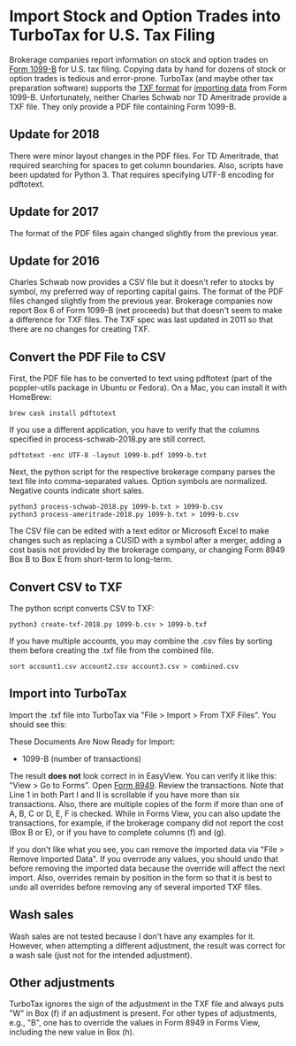 # Import Stock and Option Trades into TurboTax for U.S. Tax Filing

Brokerage companies report information on stock and option trades on
[Form 1099-B](https://www.irs.gov/pub/irs-pdf/i1099b.pdf) for U.S. tax
filing.  Copying data by hand for dozens of stock or option trades is
tedious and error-prone.  TurboTax (and maybe other tax preparation
software) supports the [TXF
format](https://www.thebalance.com/what-is-txf-1293734) for [importing 
data](https://ttlc.intuit.com/questions/1899278-how-do-i-import-from-the-txf-file)
from Form 1099-B.  Unfortunately, neither Charles Schwab nor TD
Ameritrade provide a TXF file.  They only provide a PDF file
containing Form 1099-B.

## Update for 2018

There were minor layout changes in the PDF files.  For TD Ameritrade, that
required searching for spaces to get column boundaries.  Also, scripts have
been updated for Python 3.  That requires specifying UTF-8 encoding for
pdftotext.

## Update for 2017

The format of the PDF files again changed slightly from the previous year.

## Update for 2016

Charles Schwab now provides a CSV file but it doesn't refer to stocks by
symbol, my preferred way of reporting capital gains.  The format of the PDF
files changed slightly from the previous year.  Brokerage companies now report
Box 6 of Form 1099-B (net proceeds) but that doesn't seem to make a difference
for TXF files.  The TXF spec was last updated in 2011 so that there are no
changes for creating TXF.

## Convert the PDF File to CSV

First, the PDF file has to be converted to text using pdftotext (part of the
poppler-utils package in Ubuntu or Fedora).  On a Mac, you can install it with
HomeBrew:

    brew cask install pdftotext

If you use a different application, you have to verify that the columns
specified in process-schwab-2018.py are still correct.

    pdftotext -enc UTF-8 -layout 1099-b.pdf 1099-b.txt

Next, the python script for the respective brokerage company parses the text
file into comma-separated values.  Option symbols are normalized.  Negative
counts indicate short sales.

    python3 process-schwab-2018.py 1099-b.txt > 1099-b.csv
    python3 process-ameritrade-2018.py 1099-b.txt > 1099-b.csv

The CSV file can be edited with a text editor or Microsoft Excel to make
changes such as replacing a CUSID with a symbol after a merger, adding a cost
basis not provided by the brokerage company, or changing Form 8949 Box B to
Box E from short-term to long-term.

## Convert CSV to TXF

The python script converts CSV to TXF:

    python3 create-txf-2018.py 1099-b.csv > 1099-b.txf

If you have multiple accounts, you may combine the .csv files by sorting them
before creating the .txf file from the combined file.

    sort account1.csv account2.csv account3.csv > combined.csv

## Import into TurboTax

Import the .txf file into TurboTax via "File > Import > From TXF Files".  You
should see this:

These Documents Are Now Ready for Import:

- 1099-B (number of transactions)

The result **does not** look correct in in EasyView.  You can verify it like
this: "View > Go to Forms".  Open [Form
8949](https://www.irs.gov/pub/irs-pdf/i8949.pdf).  Review the transactions.  Note
that Line 1 in both Part I and II is scrollable if you have more than six
transactions.  Also, there are multiple copies of the form if more than one of
A, B, C or D, E, F is checked.  While in Forms View, you can also update the
transactions, for example, if the brokerage company did not report the cost
(Box B or E), or if you have to complete columns (f) and (g).

If you don't like what you see, you can remove the imported data via
"File > Remove Imported Data".  If you overrode any values, you should undo
that before removing the imported data because the override will affect the
next import.  Also, overrides remain by position in the form so that it is best
to undo all overrides before removing any of several imported TXF files.

## Wash sales

Wash sales are not tested because I don't have any examples for it.  However,
when attempting a different adjustment, the result was correct for a wash sale
(just not for the intended adjustment).

## Other adjustments

TurboTax ignores the sign of the adjustment in the TXF file and always
puts "W" in Box (f) if an adjustment is present.  For other types of
adjustments, e.g., "B", one has to override the values in Form 8949 in Forms
View, including the new value in Box (h).
